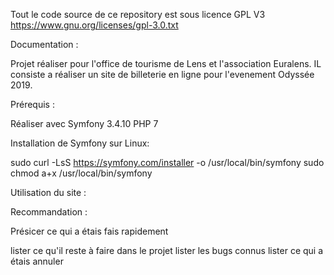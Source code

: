 Tout le code source de ce repository est sous licence GPL V3
https://www.gnu.org/licenses/gpl-3.0.txt

Documentation :

Projet réaliser pour l'office de tourisme de Lens et l'association Euralens. IL consiste a réaliser un site de billeterie en ligne pour l'evenement Odyssée 2019.

Prérequis :

Réaliser avec Symfony 3.4.10
PHP 7

Installation de Symfony sur Linux:

sudo curl -LsS https://symfony.com/installer -o /usr/local/bin/symfony
sudo chmod a+x /usr/local/bin/symfony

Utilisation du site :

Recommandation :

Présicer ce qui a étais fais rapidement 

lister ce qu'il reste à faire dans le projet 
lister les bugs connus 
lister ce qui a étais annuler 

